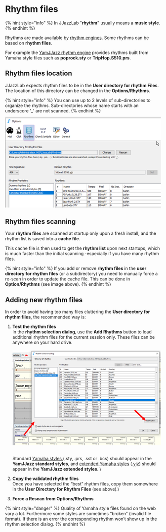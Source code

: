 # Rhythm files

{% hint style="info" %}
In JJazzLab "**rhythm**" usually means a **music style**.
{% endhint %}

Rhythms are made available by [rhythm engines](../rhythm-engines/overview.md). Some rhythms can be based on **rhythm files**.&#x20;

For example the [YamJJazz rhythm engine](../rhythm-engines/yamjjazz-rhythm-engine/) provides rhythms built from Yamaha style files such as **poprock.sty** or **TripHop.S510.prs**.

## Rhythm files location <a href="#rhythm-files-location" id="rhythm-files-location"></a>

JJazzLab expects rhythm files to be in the **User directory for rhythm Files**. The location of this directory can be changed in the **Options/Rhythms**.&#x20;

{% hint style="info" %}
You can use up to 2 levels of sub-directories to organize the rhythms. Sub-directories whose name starts with an underscore '\_' are not scanned.
{% endhint %}

![](../.gitbook/assets/userdirforrhythmfiles.png)

## Rhythm files scanning <a href="#rhythm-files-scanning" id="rhythm-files-scanning"></a>

Your **rhythm files** are scanned at startup only upon a fresh install, and the rhythm list is saved into a **cache file**.

This cache file is then used to get the **rhythm list** upon next startups, which is much faster than the initial scanning -especially if you have many rhythm files.&#x20;

{% hint style="info" %}
If you add or remove **rhythm files** in the **user directory for rhythm files** (or a subdirectory) you need to manually force a re-scan in order to update the cache file. This can be done in **Option/Rhythms** (see image above).
{% endhint %}

## Adding new rhythm files <a href="#adding-new-rhythm-files" id="adding-new-rhythm-files"></a>

In order to avoid having too many files cluttering the **User directory for rhythm files**, the recommended way is:

1.  **Test the rhythm files**\
    In the **rhythm selection dialog**, use the **Add Rhythms** button to load additional rhythm files for the current session only. These files can be anywhere on your hard drive.\
    \
    &#x20;<img src="../.gitbook/assets/addrhythmsbutton.png" alt="" data-size="original">&#x20;

    \
    Standard [Yamaha styles ](../rhythm-engines/yamjjazz-rhythm-engine/yamaha-styles.md)(.sty, .prs, .sst or .bcs) should appear in the **YamJJazz standard styles**, and [extended Yamaha styles](../rhythm-engines/yamjjazz-rhythm-engine/extended-yamaha-styles.md) (.yjz) should appear in the **YamJJazz extended styles**. \

2. **Copy the validated rhythm files**\
   Once you have selected the “best” rhythm files, copy them somewhere in the **User Directory for Rhythm Files** (see above).\

3. **Force a Rescan from Options/Rhythms**

{% hint style="danger" %}
Quality of Yamaha style files found on the web vary a lot. Furthermore some styles are sometimes “broken” (invalid file format). If there is an error the corresponding rhythm won’t show up in the rhythm selection dialog.
{% endhint %}
